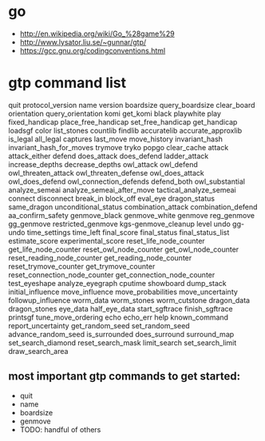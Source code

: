 # go

* http://en.wikipedia.org/wiki/Go_%28game%29
* http://www.lysator.liu.se/~gunnar/gtp/
* https://gcc.gnu.org/codingconventions.html


# gtp command list

quit
protocol_version
name
version
boardsize
query_boardsize
clear_board
orientation
query_orientation
komi
get_komi
black
playwhite
play
fixed_handicap
place_free_handicap
set_free_handicap
get_handicap
loadsgf
color
list_stones
countlib
findlib
accuratelib
accurate_approxlib
is_legal
all_legal
captures
last_move
move_history
invariant_hash
invariant_hash_for_moves
trymove
tryko
popgo
clear_cache
attack
attack_either
defend
does_attack
does_defend
ladder_attack
increase_depths
decrease_depths
owl_attack
owl_defend
owl_threaten_attack
owl_threaten_defense
owl_does_attack
owl_does_defend
owl_connection_defends
defend_both
owl_substantial
analyze_semeai
analyze_semeai_after_move
tactical_analyze_semeai
connect
disconnect
break_in
block_off
eval_eye
dragon_status
same_dragon
unconditional_status
combination_attack
combination_defend
aa_confirm_safety
genmove_black
genmove_white
genmove
reg_genmove
gg_genmove
restricted_genmove
kgs-genmove_cleanup
level
undo
gg-undo
time_settings
time_left
final_score
final_status
final_status_list
estimate_score
experimental_score
reset_life_node_counter
get_life_node_counter
reset_owl_node_counter
get_owl_node_counter
reset_reading_node_counter
get_reading_node_counter
reset_trymove_counter
get_trymove_counter
reset_connection_node_counter
get_connection_node_counter
test_eyeshape
analyze_eyegraph
cputime
showboard
dump_stack
initial_influence
move_influence
move_probabilities
move_uncertainty
followup_influence
worm_data
worm_stones
worm_cutstone
dragon_data
dragon_stones
eye_data
half_eye_data
start_sgftrace
finish_sgftrace
printsgf
tune_move_ordering
echo
echo_err
help
known_command
report_uncertainty
get_random_seed
set_random_seed
advance_random_seed
is_surrounded
does_surround
surround_map
set_search_diamond
reset_search_mask
limit_search
set_search_limit
draw_search_area

## most important gtp commands to get started:
* quit
* name
* boardsize
* genmove
* TODO: handful of others